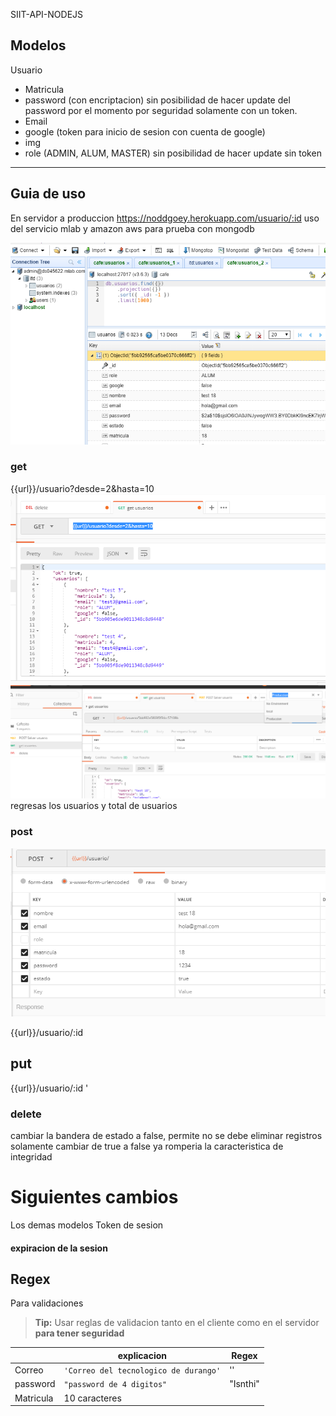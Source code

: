 
 SIIT-API-NODEJS

Modelos
-------------------
  Usuario
 - Matricula
 - password (con encriptacion) sin posibilidad de hacer update del
   password por el momento por seguridad solamente con un token.
 - Email
 - google (token para inicio de sesion con cuenta de google)
 - img
 - role (ADMIN, ALUM, MASTER) sin posibilidad de hacer update sin token

--------------------

## Guia de uso

 En servidor a produccion https://noddgoey.herokuapp.com/usuario/:id
 uso del servicio mlab y amazon aws para prueba con mongodb
 
 ![database](https://github.com/ReneI/SIIT-API-NODEJS/blob/master/Guide/database.PNG?raw=true)
 ### get
 {{url}}/usuario?desde=2&hasta=10
 ![get](https://github.com/ReneI/SIIT-API-NODEJS/blob/master/Guide/get.PNG?raw=true)
 ![get](https://github.com/ReneI/SIIT-API-NODEJS/blob/master/Guide/postman.PNG?raw=true)
 regresas los usuarios y total de usuarios
 ###  post
 ![Screenshot](https://github.com/ReneI/SIIT-API-NODEJS/blob/master/Guide/post.PNG?raw=true)

 {{url}}/usuario/:id
 ## put
  
 {{url}}/usuario/:id
'
 

### delete 
cambiar la bandera de estado a false, permite no se debe eliminar registros solamente cambiar de true a false ya
romperia la caracteristica de integridad

# Siguientes cambios
Los demas modelos
Token de sesion 
#### expiracion de la sesion 







## Regex 

Para validaciones

> **Tip:**  Usar reglas de validacion tanto en el cliente como en el servidor **para tener seguridad**

|                |explicacion |Regex|
|----------------|-------------------------------|-----------------------------|
|Correo|`'Correo del tecnologico de durango'`            |''            |
|password          |`"password de 4 digitos"`            |"Isnthi"            |
|Matricula|  10 caracteres| 



